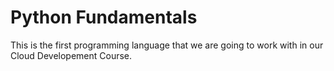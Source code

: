 # Python Fundamentals

This is the first programming language that we are going to work with in our Cloud Developement Course.

